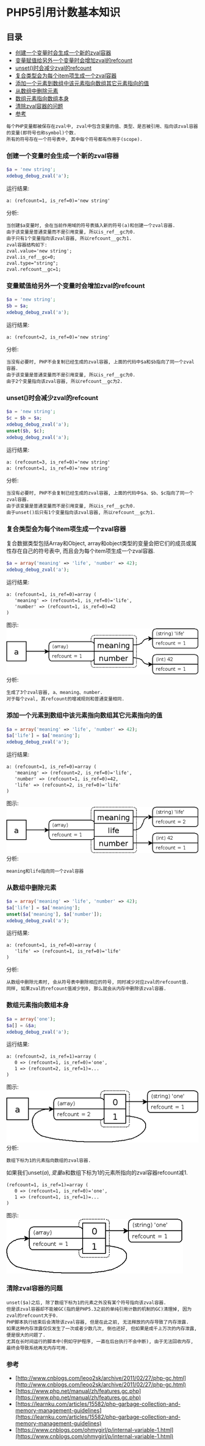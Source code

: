 # PHP5引用计数基本知识

## 目录
- [创建一个变量时会生成一个新的zval容器](#创建一个变量时会生成一个新的zval容器)
- [变量赋值给另外一个变量时会增加zval的refcount](#变量赋值给另外一个变量时会增加zval的refcount)
- [unset()时会减少zval的refcount](#unset()时会减少zval的refcount)
- [复合类型会为每个item项生成一个zval容器](#复合类型会为每个item项生成一个zval容器)
- [添加一个元素到数组中该元素指向数组其它元素指向的值](#添加一个元素到数组中该元素指向数组其它元素指向的值)
- [从数组中删除元素](#从数组中删除元素)
- [数组元素指向数组本身](#数组元素指向数组本身)
- [清除zval容器的问题](#清除zval容器的问题)
- [参考](#参考)

```
每个PHP变量都被保存在zval中, zval中包含变量的值、类型、是否被引用、指向该zval容器的变量(即符号也称symbol)个数.
所有的符号存在一个符号表中, 其中每个符号都有作用于(scope).
```

### 创建一个变量时会生成一个新的zval容器
```php
$a = 'new string';
xdebug_debug_zval('a');
```
运行结果:
```
a: (refcount=1, is_ref=0)='new string'
```
分析:
```
当创建$a变量时, 会在当前作用域的符号表插入新的符号(a)和创建一个zval容器.
由于该变量是普通变量而不是引用变量, 所以is_ref__gc为0.
由于只有1个变量指向该zval容器, 所以refcount__gc为1.
zval容器结构如下:
zval.value='new string';
zval.is_ref__gc=0;
zval.type="string";
zval.refcount__gc=1;
```

### 变量赋值给另外一个变量时会增加zval的refcount
```php
$a = 'new string';
$b = $a;
xdebug_debug_zval('a');
```
运行结果:
```
a: (refcount=2, is_ref=0)='new string'
```
分析:
```
当没有必要时, PHP不会复制已经生成的zval容器, 上面的代码中$a和$b指向了同一个zval容器.
由于该变量是普通变量而不是引用变量, 所以is_ref__gc为0.
由于2个变量指向该zval容器, 所以refcount__gc为2.
```

### unset()时会减少zval的refcount
```php
$a = 'new string';
$c = $b = $a;
xdebug_debug_zval('a');
unset($b, $c);
xdebug_debug_zval('a');
```
运行结果:
```
a: (refcount=3, is_ref=0)='new string'
a: (refcount=1, is_ref=0)='new string'
```
分析:
```
当没有必要时, PHP不会复制已经生成的zval容器, 上面的代码中$a、$b、$c指向了同一个zval容器.
由于该变量是普通变量而不是引用变量, 所以is_ref__gc为0.
由于unset()后只有1个变量指向该zval容器, 所以refcount__gc为1.
```

### 复合类型会为每个item项生成一个zval容器
复合数据类型包括Array和Object, array和object类型的变量会把它们的成员或属性存在自己的符号表中, 而且会为每个item项生成一个zval容器.
```php
$a = array('meaning' => 'life', 'number' => 42);
xdebug_debug_zval('a');
```
运行结果:
```
a: (refcount=1, is_ref=0)=array (
   'meaning' => (refcount=1, is_ref=0)='life',
   'number' => (refcount=1, is_ref=0)=42
)
```
图示:  
![zval-array](https://raw.githubusercontent.com/duiying/img/master/zval-array.png)  
分析:
```
生成了3个zval容器, a、meaning、number.
对于每个zval, 其refcount的增减规则和普通变量相同.
``` 

### 添加一个元素到数组中该元素指向数组其它元素指向的值
```php
$a = array('meaning' => 'life', 'number' => 42);
$a['life'] = $a['meaning'];
xdebug_debug_zval('a');
```
运行结果:
```
a: (refcount=1, is_ref=0)=array (
   'meaning' => (refcount=2, is_ref=0)='life',
   'number' => (refcount=1, is_ref=0)=42,
   'life' => (refcount=2, is_ref=0)='life'
)
```
图示:  
![zval-array-repeat](https://raw.githubusercontent.com/duiying/img/master/zval-array-repeat.png)  
分析:
```
meaning和life指向同一个zval容器
``` 

### 从数组中删除元素
```php
$a = array('meaning' => 'life', 'number' => 42);
$a['life'] = $a['meaning'];
unset($a['meaning'], $a['number']);
xdebug_debug_zval('a');
```
运行结果:
```
a: (refcount=1, is_ref=0)=array (
   'life' => (refcount=1, is_ref=0)='life'
)
```
分析:
```
从数组中删除元素时, 会从符号表中删除相应的符号, 同时减少对应zval的refcount值.
同样, 如果zval的refcount值减少到0, 那么就会从内存中删除该zval容器.
``` 

### 数组元素指向数组本身
```php
$a = array('one');
$a[] = &$a;
xdebug_debug_zval('a');
```
运行结果:
```
a: (refcount=2, is_ref=1)=array (
   0 => (refcount=1, is_ref=0)='one',
   1 => (refcount=2, is_ref=1)=...
)
```
图示:  
![zval-array-self](https://raw.githubusercontent.com/duiying/img/master/zval-array-self.png)  
分析:
```
数组下标为1的元素指向数组的zval容器.
``` 
如果我们unset($a), 变量$a和数组下标为1的元素所指向的zval容器refcount减1.
```
(refcount=1, is_ref=1)=array (
   0 => (refcount=1, is_ref=0)='one',
   1 => (refcount=1, is_ref=1)=...
)
```
图示:  
![zval-array-unset](https://raw.githubusercontent.com/duiying/img/master/zval-array-unset.png)  

### 清除zval容器的问题
```
unset($a)之后, 除了数组下标为1的元素之外没有某个符号指向该zval容器.
但是该zval容器却不能被GC(指的是PHP5.3之前的单纯引用计数的机制的GC)清理掉, 因为zval的refcount大于0.
PHP脚本执行结束后会清除该zval容器, 但是在此之前, 无法释放的内存导致了内存泄露.
如果这种内存泄露仅仅发生了一次或者少数几次, 倒也还好, 但如果是成千上万次的内存泄露, 便是很大的问题了.
尤其在长时间运行的脚本中(例如守护程序, 一直在后台执行不会中断), 由于无法回收内存, 最终会导致系统再无内存可用.
```

### 参考
- [http://www.cnblogs.com/leoo2sk/archive/2011/02/27/php-gc.html](http://www.cnblogs.com/leoo2sk/archive/2011/02/27/php-gc.html)
- [https://www.php.net/manual/zh/features.gc.php](https://www.php.net/manual/zh/features.gc.php)
- [https://learnku.com/articles/15582/php-garbage-collection-and-memory-management-guidelines](https://learnku.com/articles/15582/php-garbage-collection-and-memory-management-guidelines)
- [https://www.cnblogs.com/ohmygirl/p/internal-variable-1.html](https://www.cnblogs.com/ohmygirl/p/internal-variable-1.html)